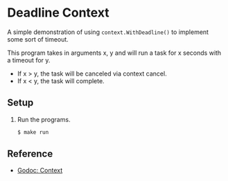 # Deadline Context

A simple demonstration of using `context.WithDeadline()` to implement some sort of timeout.

This program takes in arguments x, y and will run a task for x seconds with a timeout for y.
* If x > y, the task will be canceled via context cancel.
* If x < y, the task will complete.

## Setup

1. Run the programs.

   ```bash
   $ make run
   ```

## Reference

* [Godoc: Context](https://godoc.org/context)
